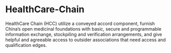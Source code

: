 # HealthCare-Chain
HealthCare Chain (HCC) utilize a conveyed accord component, furnish China’s open medicinal foundations with basic, secure and programmable information exchange, stockpiling and verification arrangements, and give helpful and agreeable access to outsider associations that need access and qualification edges.
